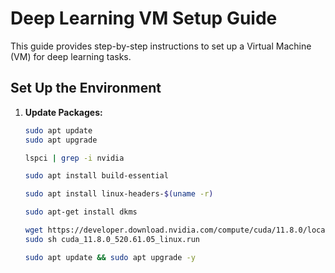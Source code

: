 # Deep Learning VM Setup Guide

This guide provides step-by-step instructions to set up a Virtual Machine (VM) for deep learning tasks.

## Set Up the Environment

1. **Update Packages:**
   ```sh
   sudo apt update
   sudo apt upgrade
   ```
   ```sh
   lspci | grep -i nvidia
   ```
   ```sh
   sudo apt install build-essential
   ```
   ```sh
   sudo apt install linux-headers-$(uname -r)
   ```
    ```sh
   sudo apt-get install dkms
   ```
   ```sh
   wget https://developer.download.nvidia.com/compute/cuda/11.8.0/local_installers/cuda_11.8.0_520.61.05_linux.run
   sudo sh cuda_11.8.0_520.61.05_linux.run
   ```
   ```sh
   sudo apt update && sudo apt upgrade -y
   ```
